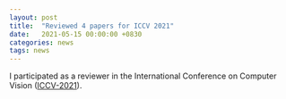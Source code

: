 ```yaml
---
layout: post
title:  "Reviewed 4 papers for ICCV 2021"
date:   2021-05-15 00:00:00 +0830
categories: news
tags: news
---
```


I participated as a reviewer in the International Conference on Computer Vision (<a href= "http://iccv2021.thecvf.com/home">ICCV-2021</a>). 